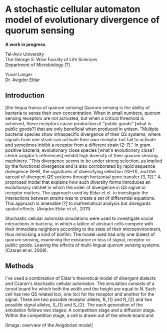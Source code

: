 A stochastic cellular automaton model of evolutionary divergence of quorum sensing
==================================================================================

**A work in progress**

Tel-Aviv University  
The George S. Wise Faculty of Life Sciences  
Department of Microbiology [?]

Yuval Langer  
Dr. Avigdor Eldar

Introduction
------------

[the lingua franca of quorum sensing]
Quorum sensing is the ability of bacteria to sense their own concentration.
When in small numbers, quorum sensing receptors are not activated, but when
a critical threshold is achieved, these receptors cause production of
"public goods" [what is public goods?] that are only beneficial when produced in unison.
"Multiple bacterial species show intraspecific
divergence of their QS systems, where signals from one strain can
activate their own receptor but fail to activate and sometimes inhibit
a receptor from a different strain (2–7)."
In gram positive bacteria, evolutionary close species
[what's evolutionary close? check avigdor's references] exhibit
high diversity of their quorum sensing machinery. "This divergence
seems to be under strong selection, as implied by the functional
divergence and is also corroborated by rapid sequence divergence
(8–9), the signatures of diversifying selection (10–11), and the
spread of divergent QS systems through horizontal gene transfer
(3, 12)." A proprosed model
that explains how such diversity forms introduces an evolutionary ratchet
in which the order of divergence in QS signal or receptor matters.
The approach used by Eldar et el. to investigate the interactions between
strains was to create a set of differential equations.
This approach is amenable [?] to mathematical analysis
but disregards spatial effects. (Avigdor Eldar et el., 2011)

Stochastic cellular automata simulations were used to investigate social
interactions in bacteria, in which a lattice of abstract cells
compete with their immediate neighbors according to the state of their
microenvironment, thus mimicking a kind of biofilm.
The model used had only one dialect of quorum sensing, examining the existance
or loss of signal, receptor or public goods. Leaving the effects of
multi-lingual quorum sensing systems. (Czaran et el. 2009).

Methods
-------

I've used a combination of Eldar's theoretical model of divergent dialects
and Czaran's stochastic cellular automaton. The simulation consists of a toroid board for which both the width and the height are equal to N.
Each cell has two QS related loci, one loci for the receptor and
another for the signal.
There are two possible receptor alleles, R_{1} and R_{2} and two possible
signal alleles, S_{1} and S_{2}.
The each generation of the simulation follows two stages:
A competition stage and a diffusion stage.
Within the competition stage, a cell is drawn out of the whole board and

[Image: overview of the Avigdorian model]
